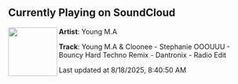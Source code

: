 ## Currently Playing on SoundCloud

[<img align="left" width="100" src="https://i1.sndcdn.com/artworks-vNPCymyRykZV5dak-w0Z42Q-t500x500.jpg">](https://soundcloud.com/vannaroth-samol-719782534/young-ma-stephanie-ooouuu-bouncy-hard-techno-remix-dantronix-radio-edit)

**Artist**: Young M.A  

**Track**: Young M.A & Cloonee  - Stephanie OOOUUU - Bouncy Hard Techno Remix - Dantronix - Radio Edit

Last updated at 8/18/2025, 8:40:50 AM
